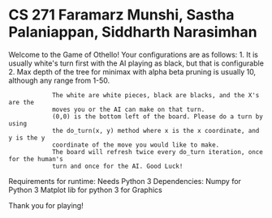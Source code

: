 # CS 271 Faramarz Munshi, Sastha Palaniappan,  Siddharth Narasimhan
Welcome to the Game of Othello! Your configurations are as follows: 
                1. It is usually white's turn first with the AI playing as black, but that is configurable
                2. Max depth of the tree for minimax with alpha beta pruning is usually 10, although any range from 1-50.
                
                The white are white pieces, black are blacks, and the X's are the
                moves you or the AI can make on that turn.
                (0,0) is the bottom left of the board. Please do a turn by using
                the do_turn(x, y) method where x is the x coordinate, and y is the y
                coordinate of the move you would like to make.
                The board will refresh twice every do_turn iteration, once for the human's
                turn and once for the AI. Good Luck!
                
Requirements for runtime:
        Needs Python 3
          Dependencies:
              Numpy for Python 3
              Matplot lib for python 3 for Graphics



Thank you for playing!
